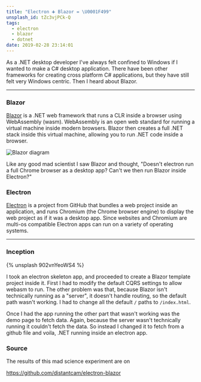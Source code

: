 ```yaml
---
title: "Electron ➕ Blazor = \U0001F499"
unsplash_id: tZc3vjPCk-Q
tags:
  - electron
  - blazor
  - dotnet
date: 2019-02-28 23:14:01
---
```


As a .NET desktop developer I've always felt confined to Windows if I wanted to make a C# desktop application. There have been other frameworks for creating cross platform C# applications, but they have still felt very Windows centric. Then I heard about Blazor.

---

### Blazor

[Blazor](https://blazor.net/) is a .NET web framework that runs a CLR inside a browser using WebAssembly (wasm). WebAssembly is an open web standard for running a virtual machine inside modern browsers. Blazor then creates a full .NET stack inside this virtual machine, allowing you to run .NET code inside a browser.

![Blazor diagram](/assets/blazor.png)

Like any good mad scientist I saw Blazor and thought, "Doesn't electron run a full Chrome browser as a desktop app? Can't we then run Blazor inside Electron?"

### Electron

[Electron](https://electronjs.org/) is a project from GitHub that bundles a web project inside an application, and runs Chromium (the Chrome browser engine) to display the web project as if it was a desktop app. Since websites and Chromium are multi-os compatible Electron apps can run on a variety of operating systems.

<hr />

### Inception

{% unsplash 902vnYeoWS4 %}

I took an electron skeleton app, and proceeded to create a Blazor template project inside it. First I had to modify the default CQRS settings to allow webasm to run. The other problem was that, because Blazor isn't technically running as a "server", it doesn't handle routing, so the default path wasn't working. I had to change all the default `/` paths to `/index.html`.

Once I had the app running the other part that wasn't working was the demo page to fetch data. Again, because the server wasn't technically running it couldn't fetch the data. So instead I changed it to fetch from a github file and voila, .NET running inside an electron app.

### Source

The results of this mad science experiment are on <i class="fab fa-github fa-lg" title="GitHub"></i>

https://github.com/distantcam/electron-blazor
